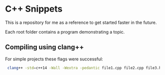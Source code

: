 # C++ Snippets

This is a repository for me as a reference to get started
faster in the future.

Each root folder contains a program demonstrating a topic.

## Compiling using clang++

For simple projects these flags were successful:

```zsh
 clang++ -std=c++14 -Wall -Wextra -pedantic file1.cpp file2.cpp file3.h -o executable_program -v
```

